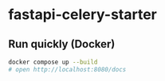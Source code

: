 # fastapi-celery-starter


## Run quickly (Docker)
```bash
docker compose up --build
# open http://localhost:8080/docs
